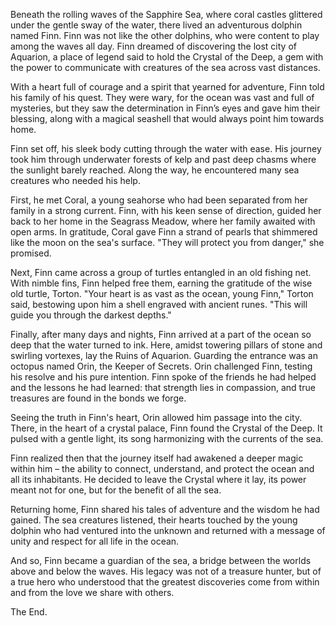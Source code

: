 Beneath the rolling waves of the Sapphire Sea, where coral castles glittered under the gentle sway of the water, there lived an adventurous dolphin named Finn. Finn was not like the other dolphins, who were content to play among the waves all day. Finn dreamed of discovering the lost city of Aquarion, a place of legend said to hold the Crystal of the Deep, a gem with the power to communicate with creatures of the sea across vast distances.

With a heart full of courage and a spirit that yearned for adventure, Finn told his family of his quest. They were wary, for the ocean was vast and full of mysteries, but they saw the determination in Finn’s eyes and gave him their blessing, along with a magical seashell that would always point him towards home.

Finn set off, his sleek body cutting through the water with ease. His journey took him through underwater forests of kelp and past deep chasms where the sunlight barely reached. Along the way, he encountered many sea creatures who needed his help.

First, he met Coral, a young seahorse who had been separated from her family in a strong current. Finn, with his keen sense of direction, guided her back to her home in the Seagrass Meadow, where her family awaited with open arms. In gratitude, Coral gave Finn a strand of pearls that shimmered like the moon on the sea's surface. "They will protect you from danger," she promised.

Next, Finn came across a group of turtles entangled in an old fishing net. With nimble fins, Finn helped free them, earning the gratitude of the wise old turtle, Torton. "Your heart is as vast as the ocean, young Finn," Torton said, bestowing upon him a shell engraved with ancient runes. "This will guide you through the darkest depths."

Finally, after many days and nights, Finn arrived at a part of the ocean so deep that the water turned to ink. Here, amidst towering pillars of stone and swirling vortexes, lay the Ruins of Aquarion. Guarding the entrance was an octopus named Orin, the Keeper of Secrets. Orin challenged Finn, testing his resolve and his pure intention. Finn spoke of the friends he had helped and the lessons he had learned: that strength lies in compassion, and true treasures are found in the bonds we forge.

Seeing the truth in Finn's heart, Orin allowed him passage into the city. There, in the heart of a crystal palace, Finn found the Crystal of the Deep. It pulsed with a gentle light, its song harmonizing with the currents of the sea.

Finn realized then that the journey itself had awakened a deeper magic within him – the ability to connect, understand, and protect the ocean and all its inhabitants. He decided to leave the Crystal where it lay, its power meant not for one, but for the benefit of all the sea.

Returning home, Finn shared his tales of adventure and the wisdom he had gained. The sea creatures listened, their hearts touched by the young dolphin who had ventured into the unknown and returned with a message of unity and respect for all life in the ocean.

And so, Finn became a guardian of the sea, a bridge between the worlds above and below the waves. His legacy was not of a treasure hunter, but of a true hero who understood that the greatest discoveries come from within and from the love we share with others.

The End.

